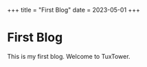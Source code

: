 +++
title = "First Blog"
date = 2023-05-01
+++

# First Blog
This is my first blog.
Welcome to TuxTower.